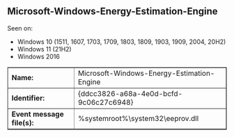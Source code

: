 ## Microsoft-Windows-Energy-Estimation-Engine

Seen on:
* Windows 10 (1511, 1607, 1703, 1709, 1803, 1809, 1903, 1909, 2004, 20H2)
* Windows 11 (21H2)
* Windows 2016

<table border="1" class="docutils">
  <tbody>
    <tr>
      <td><b>Name:</b></td>
      <td>Microsoft-Windows-Energy-Estimation-Engine</td>
    </tr>
    <tr>
      <td><b>Identifier:</b></td>
      <td>{ddcc3826-a68a-4e0d-bcfd-9c06c27c6948}</td>
    </tr>
    <tr>
      <td><b>Event message file(s):</b></td>
      <td>%systemroot%\system32\eeprov.dll</td>
    </tr>
  </tbody>
</table>

&nbsp;


